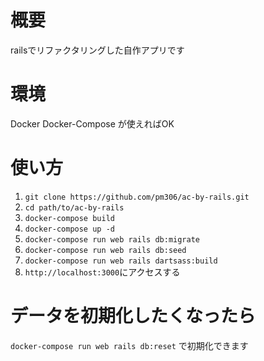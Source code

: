 # 概要
railsでリファクタリングした自作アプリです

# 環境
Docker
Docker-Compose
が使えればOK

# 使い方

1. `git clone https://github.com/pm306/ac-by-rails.git`
2. `cd path/to/ac-by-rails`
4. `docker-compose build`
6. `docker-compose up -d`
7. `docker-compose run web rails db:migrate`
8. `docker-compose run web rails db:seed`
9. `docker-compose run web rails dartsass:build`
10. `http://localhost:3000`にアクセスする

# データを初期化したくなったら
`docker-compose run web rails db:reset` で初期化できます
